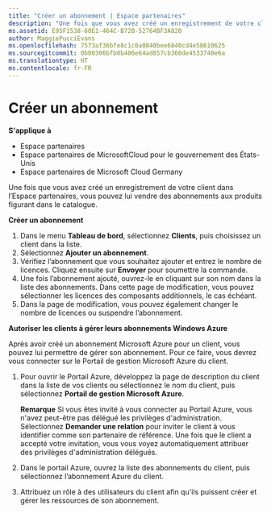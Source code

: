 ```yaml
---
title: "Créer un abonnement | Espace partenaires"
description: "Une fois que vous avez créé un enregistrement de votre client dans l’Espace partenaires, vous pouvez lui vendre des abonnements aux produits figurant dans le catalogue."
ms.assetid: E95F1538-60E1-464C-B72B-52764BF3A820
author: MaggiePucciEvans
ms.openlocfilehash: 7573af36bfe8c1c0a0840bee6840cd4e58610625
ms.sourcegitcommit: 0b00306bfb0b406e64ad857cb360de4533740e6a
ms.translationtype: HT
ms.contentlocale: fr-FR
---
```

# <a name="create-a-new-subscription"></a>Créer un abonnement

**S'applique à**

-  Espace partenaires
-  Espace partenaires de MicrosoftCloud pour le gouvernement des États-Unis
-  Espace partenaires de Microsoft Cloud Germany

Une fois que vous avez créé un enregistrement de votre client dans l’Espace partenaires, vous pouvez lui vendre des abonnements aux produits figurant dans le catalogue.

**Créer un abonnement**

1.  Dans le menu **Tableau de bord**, sélectionnez **Clients**, puis choisissez un client dans la liste.
2.  Sélectionnez **Ajouter un abonnement**.
3.  Vérifiez l’abonnement que vous souhaitez ajouter et entrez le nombre de licences. Cliquez ensuite sur **Envoyer** pour soumettre la commande.
4.  Une fois l’abonnement ajouté, ouvrez-le en cliquant sur son nom dans la liste des abonnements. Dans cette page de modification, vous pouvez sélectionner les licences des composants additionnels, le cas échéant.
5.  Dans la page de modification, vous pouvez également changer le nombre de licences ou suspendre l’abonnement.

**Autoriser les clients à gérer leurs abonnements Windows Azure**

Après avoir créé un abonnement Microsoft Azure pour un client, vous pouvez lui permettre de gérer son abonnement. Pour ce faire, vous devrez vous connecter sur le Portail de gestion Microsoft Azure du client. 

1.  Pour ouvrir le Portail Azure, développez la page de description du client dans la liste de vos clients ou sélectionnez le nom du client, puis sélectionnez **Portail de gestion Microsoft Azure**.
    
    **Remarque** Si vous êtes invité à vous connecter au Portail Azure, vous n'avez peut-être pas délégué les privilèges d'administration. Sélectionnez **Demander une relation** pour inviter le client à vous identifier comme son partenaire de référence. Une fois que le client a accepté votre invitation, vous vous voyez automatiquement attribuer des privilèges d'administration délégués. 
2.  Dans le portail Azure, ouvrez la liste des abonnements du client, puis sélectionnez l’abonnement Azure du client.
3.  Attribuez un rôle à des utilisateurs du client afin qu'ils puissent créer et gérer les ressources de son abonnement.

 



